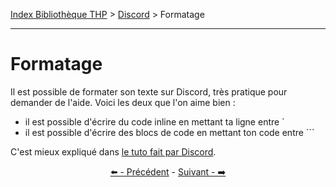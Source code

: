 [Index Bibliothèque THP](https://github.com/TheHackingProject/bibliotheque-THP/wiki) > [Discord](https://github.com/TheHackingProject/bibliotheque-THP/wiki/tuto_discord) > Formatage

___

# Formatage

Il est possible de formater son texte sur Discord, très pratique pour demander de l'aide. Voici les deux que l'on aime bien :
- il est possible d'écrire du code inline en mettant ta ligne entre `
- il est possible d'écrire des blocs de code en mettant ton code entre ```

C'est mieux expliqué dans [le tuto fait par Discord](https://support.discord.com/hc/en-us/articles/210298617-Markdown-Text-101-Chat-Formatting-Bold-Italic-Underline-).


<div align="center">

[⬅️ - Précédent](https://github.com/TheHackingProject/bibliotheque-THP/wiki/presente-toi) - [Suivant - ➡️](https://github.com/TheHackingProject/bibliotheque-THP/wiki/les_regles_de_notre_discord)

</div>